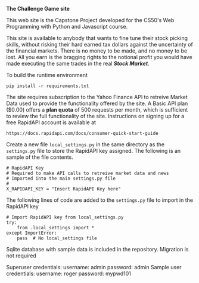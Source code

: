**The Challenge Game site**

This web site is the Capstone Project developed for the CS50's Web Programming with Python and Javascript course.

This site is available to anybody that wants to fine tune their stock picking skills, without risking their hard earned tax dollars against the uncertainty of the financial markets. There is no money to be made, and no money to be lost. All you earn is the bragging rights to the notional profit you would have made executing the same trades in the real _**Stock Market**_.

To build the runtime environment

    pip install -r requirements.txt

The site requires subscription to the Yahoo Finance API to retreive Market Data used to provide the functionality offered by the site. A Basic API plan ($0.00) offers a **plan quota** of 500 requests per month, which is sufficient to review the full functionality of the site. Instructions on signing up for a free RapidAPI account is available at 
    
    https://docs.rapidapi.com/docs/consumer-quick-start-guide

Create a new file `local_settings.py` in the same directory as the `settings.py` file to store the RapidAPI key assigned. The following is an sample of the file contents.

    # RapidAPI Key
    # Required to make API calls to retreive market data and news
    # Imported into the main settings.py file    
    #
    X_RAPIDAPI_KEY = "Insert RapidAPI Key here"

The following lines of code are added to the `settings.py` file to import in the RapidAPI key

    # Import RapidAPI key from local_settings.py
    try:
        from .local_settings import *
    except ImportError:
        pass  # No local_settings file

Sqlite database with sample data is included in the repository. Migration is not required

Superuser credentials:      username: admin     password: admin
Sample user credentials:    username: roger     password: mypwd101
